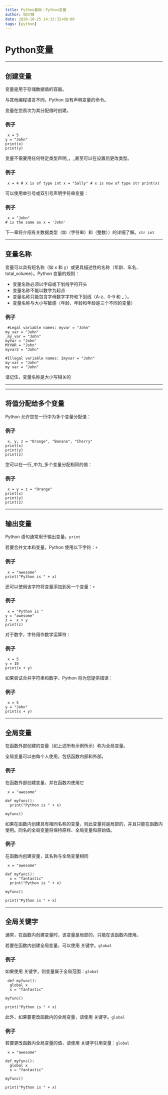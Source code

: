 ```yaml
---
title: Python基础：Python变量
author: 知识铺
date: 2020-10-25 14:32:32+08:00
tags: [python]
---
```


# Python变量

---

## 创建变量

变量是用于存储数据值的容器。

与其他编程语言不同，Python 没有声明变量的命令。

变量在您首次为其分配值时创建。

### 例子

```
 x = 5
y = "John"
print(x)
print(y)

```

变量不需要用任何特定类型声明_，_甚至可以在设置后更改类型。

### 例子

```
 x = 4 # x is of type int x = "Sally" # x is now of type str print(x)

```

可以使用单引号或双引号声明字符串变量：

### 例子

```
 x = "John"
# is the same as x = 'John'

```

<font _mstmutation="1" _msthash="145678" _msttexthash="308127170">下一章将介绍有关数据类型（如（字符串）和（整数））的详细了解。</font>``str int``

---

## 变量名称

<font _mstmutation="1" _msthash="46592" _msttexthash="468090376">变量可以具有短名称（如 x 和 y）或更具描述性的名称（年龄、车名、total_volume）。Python 变量的规则：</font>

* 变量名称必须以字母或下划线字符开头
* 变量名称不能以数字为起点
* 变量名称只能包含字母数字字符和下划线（A-z、0-9 和 _ ）。
* 变量名称与大小写敏感（年龄、年龄和年龄是三个不同的变量）

### 例子

```
 #Legal variable names: myvar = "John"
my_var = "John"
_my_var = "John"
myVar = "John"
MYVAR = "John"
myvar2 = "John"

#Illegal variable names: 2myvar = "John"
my-var = "John"
my var = "John"

```

请记住，变量名称是大小写相关的

---

---

## 将值分配给多个变量

Python 允许您在一行中为多个变量分配值：

### 例子

```
 x, y, z = "Orange", "Banana", "Cherry"
print(x)
print(y)
print(z)

```

您可以在一行_中为_多个变量分配相同的值：

### 例子

```
 x = y = z = "Orange"
print(x)
print(y)
print(z)

```

---

## 输出变量

<font _mstmutation="1" _msthash="104871" _msttexthash="68331783">Python 语句通常用于输出变量。</font>``print``

<font _mstmutation="1" _msthash="105066" _msttexthash="121857645">若要合并文本和变量，Python 使用以下字符：</font>``+``

### 例子

```
 x = "awesome"
print("Python is " + x)

```

<font _mstmutation="1" _msthash="105456" _msttexthash="123209060">还可以使用该字符将变量添加到另一个变量：</font>``+``

### 例子

```
 x = "Python is "
y = "awesome"
z =  x + y
print(z)
```

<font _mstmutation="1" _msthash="104078" _msttexthash="91072020">对于数字，字符用作数学运算符：</font>

### 例子

```
 x = 5
y = 10
print(x + y)

```

如果尝试合并字符串和数字，Python 将为您提供错误：

### 例子

```
 x = 5
y = "John"
print(x + y)

```

---

## 全局变量

在函数外部创建的变量（如上述所有示例所示）称为全局变量。

全局变量可以由每个人使用，包括函数内部和外部。

### 例子

在函数外部创建变量，并在函数内使用它

```
 x = "awesome"

def myfunc():
  print("Python is " + x)

myfunc()

```

如果在函数内创建具有相同名称的变量，则此变量将是局部的，并且只能在函数内使用。同名的全局变量将保持原样、全局变量和原始值。

### 例子

在函数内创建变量，其名称与全局变量相同

```
 x = "awesome"

def myfunc():
  x = "fantastic"
  print("Python is " + x)

myfunc()

print("Python is " + x)

```

---

## 全局关键字

通常，在函数内创建变量时，该变量是局部的，只能在该函数内使用。

<font _mstmutation="1" _msthash="105430" _msttexthash="122599659">若要在函数内创建全局变量，可以使用 关键字。</font>``global``

### 例子

<font _mstmutation="1" _msthash="222196" _msttexthash="111699263">如果使用 关键字，则变量属于全局范围：</font>``global``

```
 def myfunc():
  global x
  x = "fantastic"

myfunc()

print("Python is " + x)

```

<font _mstmutation="1" _msthash="105820" _msttexthash="165256143">此外，如果要更改函数内的全局变量，请使用 关键字。</font>``global``

### 例子

<font _mstmutation="1" _msthash="222638" _msttexthash="193821628">若要更改函数内全局变量的值，请使用 关键字引用变量：</font>``global``

```
 x = "awesome"

def myfunc():
  global x
  x = "fantastic"

myfunc()

print("Python is " + x)

```
